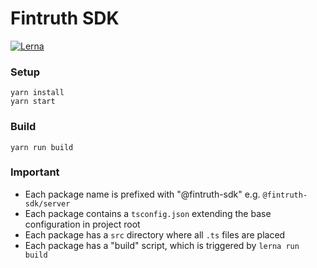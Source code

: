 # Fintruth SDK

[![Lerna](https://flat.badgen.net/badge/maintained%20with/lerna/cc00ff)](https://github.com/lerna/lerna/)

### Setup

```
yarn install
yarn start
```

### Build

```
yarn run build
```

### Important

- Each package name is prefixed with "@fintruth-sdk" e.g. `@fintruth-sdk/server`
- Each package contains a `tsconfig.json` extending the base configuration in project root
- Each package has a `src` directory where all `.ts` files are placed
- Each package has a "build" script, which is triggered by `lerna run build`
